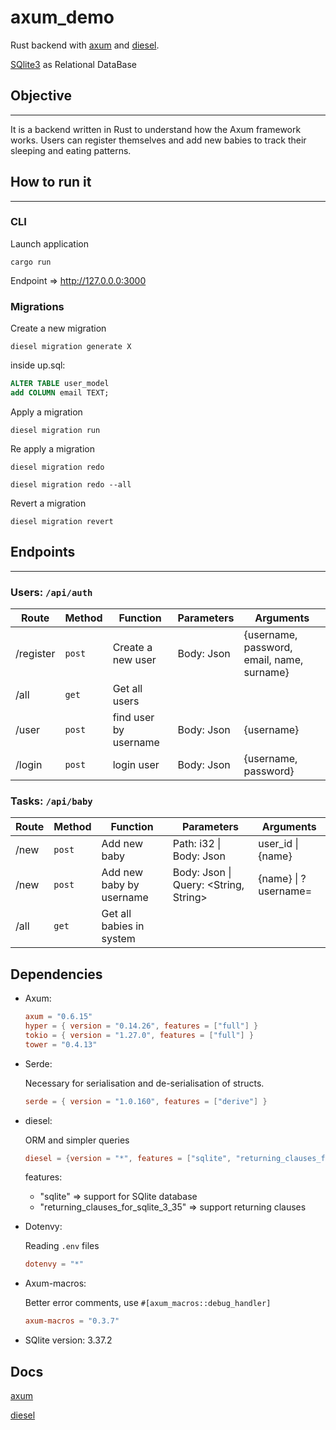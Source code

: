 # axum_demo

Rust backend with [axum](https://github.com/tokio-rs/axum) and [diesel](https://github.com/diesel-rs/diesel).

[SQlite3](https://sqlite.org/index.html) as Relational DataBase

## Objective

---

It is a backend written in Rust to understand how the Axum framework works.
Users can register themselves and add new babies to track their sleeping and eating patterns.

## How to run it

---

### CLI

Launch application

`cargo run`

Endpoint => <http://127.0.0.0:3000>

### Migrations

Create a new migration

`diesel migration generate X`

inside up.sql:

```sql
ALTER TABLE user_model
add COLUMN email TEXT;
```

Apply a migration

`diesel migration run`

Re apply a migration

`diesel migration redo`

`diesel migration redo --all`

Revert a migration

`diesel migration revert`

## Endpoints

 ---

### Users: `/api/auth`

| Route     | Method | Function              | Parameters | Arguments                                  |
| --------- | ------ | --------------------- | ---------- | ------------------------------------------ |
| /register | `post` | Create a new user     | Body: Json | {username, password, email, name, surname} |
| /all      | `get`  | Get all users         |
| /user     | `post` | find user by username | Body: Json | {username}                                 |
| /login    | `post` | login user            | Body: Json | {username, password}                       |

### Tasks: `/api/baby`

| Route      | Method | Function                 | Parameters                            | Arguments            |
| ---------- | ------ | ------------------------ | ------------------------------------- | -------------------- |
| /new       | `post` | Add new baby             | Path: i32 \| Body: Json               | user_id \| {name}    |
| /new       | `post` | Add new baby by username | Body: Json \| Query: <String, String> | {name} \| ?username= |
| /all       | `get`  | Get all babies in system |                                       |                      |

## Dependencies

- Axum:

    ```toml
    axum = "0.6.15"
    hyper = { version = "0.14.26", features = ["full"] }
    tokio = { version = "1.27.0", features = ["full"] }
    tower = "0.4.13"
    ```

- Serde:

    Necessary for serialisation and de-serialisation of structs.

    ```toml
    serde = { version = "1.0.160", features = ["derive"] }
    ```

- diesel:

    ORM and simpler queries

    ```toml
    diesel = {version = "*", features = ["sqlite", "returning_clauses_for_sqlite_3_35"]}
    ```

    features:
  - "sqlite" => support for SQlite database
  - "returning_clauses_for_sqlite_3_35" => support returning clauses

- Dotenvy:

    Reading `.env` files

    ```toml
    dotenvy = "*"
    ```

- Axum-macros:

    Better error comments, use `#[axum_macros::debug_handler]`

    ```toml
    axum-macros = "0.3.7"
    ```

- SQlite version: 3.37.2

## Docs

[axum](https://docs.rs/axum/latest/axum/)

[diesel](https://docs.rs/diesel/latest/diesel/)
